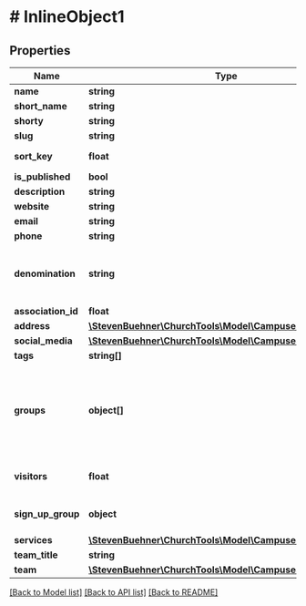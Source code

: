 # # InlineObject1

## Properties

Name | Type | Description | Notes
------------ | ------------- | ------------- | -------------
**name** | **string** |  |
**short_name** | **string** |  |
**shorty** | **string** |  |
**slug** | **string** |  |
**sort_key** | **float** |  | [default to 0]
**is_published** | **bool** |  |
**description** | **string** |  |
**website** | **string** |  |
**email** | **string** |  |
**phone** | **string** |  |
**denomination** | **string** | Either exact string or denomination object with name property |
**association_id** | **float** |  |
**address** | [**\StevenBuehner\ChurchTools\Model\CampusesIdAddress**](CampusesIdAddress.md) |  |
**social_media** | [**\StevenBuehner\ChurchTools\Model\CampusesIdSocialMedia**](CampusesIdSocialMedia.md) |  |
**tags** | **string[]** | List of tags. |
**groups** | **object[]** | Either array of group IDs or array of objects with group-property, which is a domain object wiht &#39;domainIdentifier&#39; |
**visitors** | **float** | Single integer, which represents a range. |
**sign_up_group** | **object** | SignUp Group; Either groupId or domainObject |
**services** | [**\StevenBuehner\ChurchTools\Model\CampusesIdServices[]**](CampusesIdServices.md) |  |
**team_title** | **string** |  |
**team** | [**\StevenBuehner\ChurchTools\Model\CampusesIdTeam[]**](CampusesIdTeam.md) |  |

[[Back to Model list]](../../README.md#models) [[Back to API list]](../../README.md#endpoints) [[Back to README]](../../README.md)
